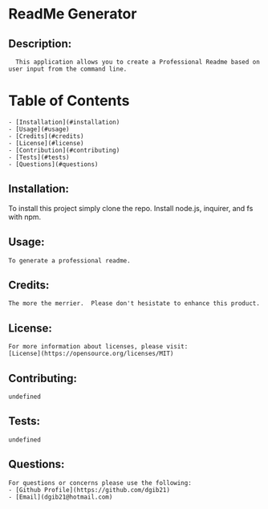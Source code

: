 
   # ReadMe Generator 

    
   ## Description:

      This application allows you to create a Professional Readme based on user input from the command line.


   # Table of Contents
    - [Installation](#installation)
    - [Usage](#usage)
    - [Credits](#credits)
    - [License](#license)
    - [Contribution](#contributing)
    - [Tests](#tests)
    - [Questions](#questions)

   ## Installation:

   To install this project simply clone the repo.  Install node.js, inquirer, and fs with npm. 


   ## Usage:

    To generate a professional readme. 


   ## Credits:

    The more the merrier.  Please don't hesistate to enhance this product.  


   ## License:

    For more information about licenses, please visit:
    [License](https://opensource.org/licenses/MIT)


   ## Contributing:
    
    undefined

    
   ## Tests:

    undefined

    
   ## Questions:

    For questions or concerns please use the following: 
    - [Github Profile](https://github.com/dgib21)
    - [Email](dgib21@hotmail.com)

  
